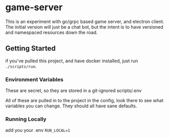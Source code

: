# game-server
This is an experiment with go/grpc based game server, and electron client.
The initial version will just be a chat bot, but the intent is to have versioned and namespaced resources down the road.

## Getting Started
if you've pulled this project, and have docker installed, just run `./scripts/run`.

### Environment Variables ###
These are secret, so they are stored in a git-ignored scripts/.env

All of these are pulled in to the project in the config, look there to see what variables you can change. They should all have sane defaults.

### Running Locally ###
add you your .env `RUN_LOCAL=1`
